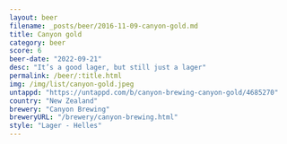```yaml
---
layout: beer
filename: _posts/beer/2016-11-09-canyon-gold.md
title: Canyon gold
category: beer
score: 6
beer-date: "2022-09-21"
desc: "It’s a good lager, but still just a lager"
permalink: /beer/:title.html
img: /img/list/canyon-gold.jpeg
untappd: "https://untappd.com/b/canyon-brewing-canyon-gold/4685270"
country: "New Zealand"
brewery: "Canyon Brewing"
breweryURL: "/brewery/canyon-brewing.html"
style: "Lager - Helles"
---
```

